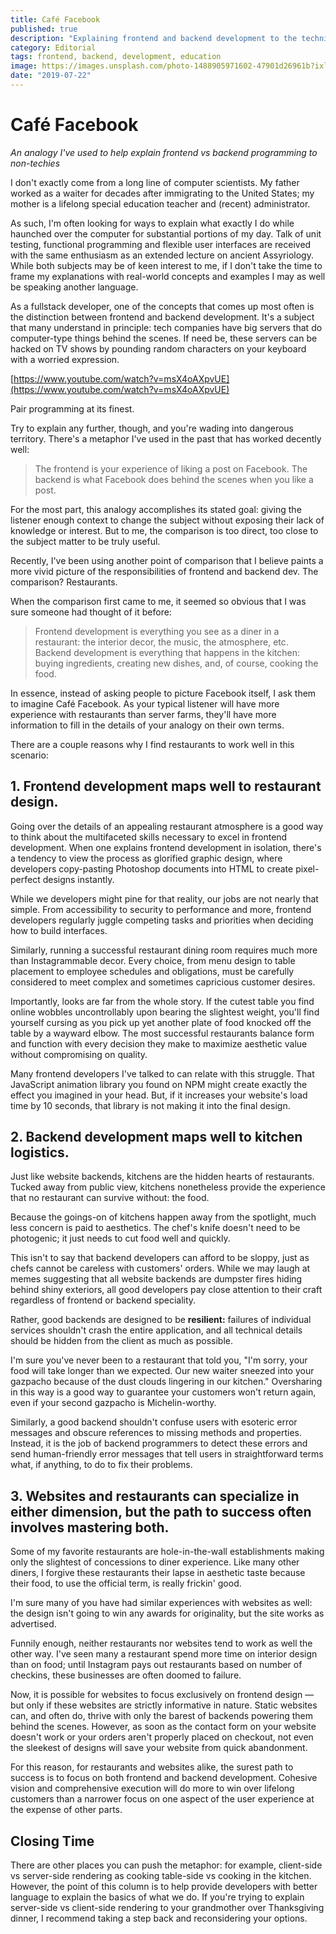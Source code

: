 ```yaml
---
title: Café Facebook
published: true
description: "Explaining frontend and backend development to the technically disinclined using everyone's favorite topic: food."
category: Editorial
tags: frontend, backend, development, education
image: https://images.unsplash.com/photo-1488905971602-47901d26961b?ixlib=rb-1.2.1&auto=format&fit=crop&w=1350&q=80
date: "2019-07-22"
---
```


# Café Facebook

*An analogy I've used to help explain frontend vs backend programming to non-techies*

I don't exactly come from a long line of computer scientists. My father worked as a waiter for decades after immigrating to the United States; my mother is a lifelong special education teacher and (recent) administrator.

As such, I'm often looking for ways to explain what exactly I do while haunched over the computer for substantial portions of my day. Talk of unit testing, functional programming and flexible user interfaces are received with the same enthusiasm as an extended lecture on ancient Assyriology. While both subjects may be of keen interest to me, if I don't take the time to frame my explanations with real-world concepts and examples I may as well be speaking another language.

As a fullstack developer, one of the concepts that comes up most often is the distinction between frontend and backend development. It's a subject that many understand in principle: tech companies have big servers that do computer-type things behind the scenes. If need be, these servers can be hacked on TV shows by pounding random characters on your keyboard with a worried expression.

[https://www.youtube.com/watch?v=msX4oAXpvUE](https://www.youtube.com/watch?v=msX4oAXpvUE)

Pair programming at its finest.

Try to explain any further, though, and you're wading into dangerous territory. There's a metaphor I've used in the past that has worked decently well:

> The frontend is your experience of liking a post on Facebook. The backend is what Facebook does behind the scenes when you like a post.

For the most part, this analogy accomplishes its stated goal: giving the listener enough context to change the subject without exposing their lack of knowledge or interest.  But to me, the comparison is too direct, too close to the subject matter to be truly useful.

Recently, I've been using another point of comparison that I believe paints a more vivid picture of the responsibilities of frontend and backend dev. The comparison? Restaurants.

When the comparison first came to me, it seemed so obvious that I was sure someone had thought of it before: 

> Frontend development is everything you see as a diner in a restaurant: the interior decor, the music, the atmosphere, etc. Backend development is everything that happens in the kitchen: buying ingredients, creating new dishes, and, of course, cooking the food.

In essence, instead of asking people to picture Facebook itself, I ask them to imagine Café Facebook. As your typical listener will have more experience with restaurants than server farms, they'll have more information to fill in the details of your analogy on their own terms.

There are a couple reasons why I find restaurants to work well in this scenario:

## 1. Frontend development maps well to restaurant design.

Going over the details of an appealing restaurant atmosphere is a good way to think about the multifaceted skills necessary to excel in frontend development. When one explains frontend development in isolation, there's a tendency to view the process as glorified graphic design, where developers copy-pasting Photoshop documents into HTML to create pixel-perfect designs instantly. 

While we developers might pine for that reality, our jobs are not nearly that simple. From accessibility to security to performance and more, frontend developers regularly juggle competing tasks and priorities when deciding how to build interfaces.

Similarly, running a successful restaurant dining room requires much more than Instagrammable decor. Every choice, from menu design to table placement to employee schedules and obligations, must be carefully considered to meet complex and sometimes capricious customer desires.

Importantly, looks are far from the whole story. If the cutest table you find online wobbles uncontrollably upon bearing the slightest weight, you'll find yourself cursing as you pick up yet another plate of food knocked off the table by a wayward elbow. The most successful restaurants balance form and function with every decision they make to maximize aesthetic value without compromising on quality.

Many frontend developers I've talked to can relate with this struggle. That JavaScript animation library you found on NPM might create exactly the effect you imagined in your head. But, if it increases your website's load time by 10 seconds, that library is not making it into the final design.

## 2. Backend development maps well to kitchen logistics.

Just like website backends, kitchens are the hidden hearts of restaurants. Tucked away from public view, kitchens nonetheless provide the experience that no restaurant can survive without: the food. 

Because the goings-on of kitchens happen away from the spotlight, much less concern is paid to aesthetics. The chef's knife doesn't need to be photogenic; it just needs to cut food well and quickly. 

This isn't to say that backend developers can afford to be sloppy, just as chefs cannot be careless with customers' orders. While we may laugh at memes suggesting that all website backends are dumpster fires hiding behind shiny exteriors, all good developers pay close attention to their craft regardless of frontend or backend speciality.

Rather, good backends are designed to be **resilient:** failures of individual services shouldn't crash the entire application, and all technical details should be hidden from the client as much as possible.

I'm sure you've never been to a restaurant that told you, "I'm sorry, your food will take longer than we expected. Our new waiter sneezed into your gazpacho because of the dust clouds lingering in our kitchen." Oversharing in this way is a good way to guarantee your customers won't return again, even if your second gazpacho is Michelin-worthy.

Similarly, a good backend shouldn't confuse users with esoteric error messages and obscure references to missing methods and properties. Instead, it is the job of backend programmers to detect these errors and send human-friendly error messages that tell users in straightforward terms what, if anything, to do to fix their problems.

## 3. Websites and restaurants can specialize in either dimension, but the path to success often involves mastering both.

Some of my favorite restaurants are hole-in-the-wall establishments making only the slightest of concessions to diner experience. Like many other diners, I forgive these restaurants their lapse in aesthetic taste because their food, to use the official term, is really frickin' good.

I'm sure many of you have had similar experiences with websites as well: the design isn't going to win any awards for originality, but the site works as advertised.

Funnily enough, neither restaurants nor websites tend to work as well the other way. I've seen many a restaurant spend more time on interior design than on food; until Instagram pays out restaurants based on number of checkins, these businesses are often doomed to failure. 

Now, it is possible for websites to focus exclusively on frontend design — but only if these websites are strictly informative in nature. Static websites can, and often do, thrive with only the barest of backends powering them behind the scenes. However, as soon as the contact form on your website doesn't work or your orders aren't properly placed  on checkout, not even the sleekest of designs will save your website from quick abandonment. 

For this reason, for restaurants and websites alike, the surest path to success is to focus on both frontend and backend development. Cohesive vision and comprehensive execution will do more to win over lifelong customers than a narrower focus on one aspect of the user experience at the expense of other parts.

## Closing Time

There are other places you can push the metaphor: for example, client-side vs server-side rendering as cooking table-side vs cooking in the kitchen. However, the point of this column is to help provide developers with better language to explain the basics of what we do. If you're trying to explain server-side vs client-side rendering to your grandmother over Thanksgiving dinner, I recommend taking a step back and reconsidering your options.
